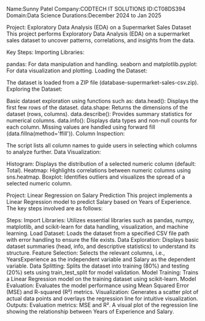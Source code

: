 Name:Sunny Patel
Company:CODTECH IT SOLUTIONS
ID:CT08DS394
Domain:Data Science
Durations:December 2024 to Jan 2025

 Project: Exploratory Data Analysis (EDA) on a Supermarket Sales Dataset
This project performs Exploratory Data Analysis (EDA) on a supermarket sales dataset to uncover patterns, correlations, and insights from the data.

Key Steps:
Importing Libraries:

pandas: For data manipulation and handling.
seaborn and matplotlib.pyplot: For data visualization and plotting.
Loading the Dataset:

The dataset is loaded from a ZIP file (database-supermarket-sales-csv.zip).
Exploring the Dataset:

Basic dataset exploration using functions such as:
data.head(): Displays the first few rows of the dataset.
data.shape: Returns the dimensions of the dataset (rows, columns).
data.describe(): Provides summary statistics for numerical columns.
data.info(): Displays data types and non-null counts for each column.
Missing values are handled using forward fill (data.fillna(method='ffill')).
Column Inspection:

The script lists all column names to guide users in selecting which columns to analyze further.
Data Visualization:

Histogram: Displays the distribution of a selected numeric column (default: Total).
Heatmap: Highlights correlations between numeric columns using sns.heatmap.
Boxplot: Identifies outliers and visualizes the spread of a selected numeric column.



Project: Linear Regression on Salary Prediction
This project implements a Linear Regression model to predict Salary based on Years of Experience. The key steps involved are as follows:

Steps:
Import Libraries: Utilizes essential libraries such as pandas, numpy, matplotlib, and scikit-learn for data handling, visualization, and machine learning.
Load Dataset: Loads the dataset from a specified CSV file path with error handling to ensure the file exists.
Data Exploration: Displays basic dataset summaries (head, info, and descriptive statistics) to understand its structure.
Feature Selection: Selects the relevant columns, i.e., YearsExperience as the independent variable and Salary as the dependent variable.
Data Splitting: Splits the dataset into training (80%) and testing (20%) sets using train_test_split for model validation.
Model Training: Trains a Linear Regression model on the training dataset using scikit-learn.
Model Evaluation: Evaluates the model performance using Mean Squared Error (MSE) and R-squared (R²) metrics.
Visualization: Generates a scatter plot of actual data points and overlays the regression line for intuitive visualization.
Outputs:
Evaluation metrics: MSE and R².
A visual plot of the regression line showing the relationship between Years of Experience and Salary.
